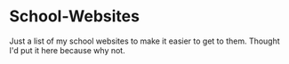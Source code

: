 # School-Websites
Just a list of my school websites to make it easier to get to them. Thought I'd put it here because why not.
